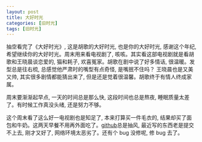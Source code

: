 ```yaml
---
layout: post
title: 大好时光
categories: [旧时光]
tags: [旧时光]
---
```


抽空看完了《大好时光》, 这是胡歌的大好时光, 也是你的大好时光, 感谢这个年纪, 希望继续你的大好时光。周末用来看电视剧了, 咳咳。其实看这部电视剧就是看胡歌和王晓晨谈恋爱的, 猫和耗子, 欢喜冤家。胡歌在剧中说了好多情话, 很温暖。发型总是往右梳, 总感觉他严肃时的嘴型有点奇怪, 是嘴抿不住吗？ 王晓晨也是又美又帅,  其实很多剧情都能猜出来了, 但是还是觉着很温馨。胡歌终于有情人终成家属。

周末要渐渐起早点, 一天的时间总是那么快, 这段时间也总是熬夜, 睡眠质量太差了。有时候工作真没头绪, 还是努力不够。

这个周末看了这么好一电视剧也是知足了, 本来打算买一件毛衣的, 结果却买了面包和牛奶。这两天早餐不用再外面吃了。[github]()总是抽风, 最近写的东西老是提交不上去, 刚才又好了, 网络环境太恶劣了。还有个 bug 没修呢, 修 bug 去了。